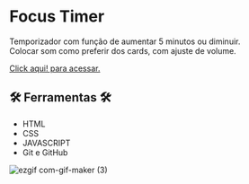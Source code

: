 # Focus Timer
Temporizador com função de aumentar 5 minutos ou diminuir. <br>
Colocar som como preferir dos cards, com ajuste de volume.


[Click aqui! para acessar.](https://andrewchucrute.github.io/Focus-Timer/)

## 🛠️ Ferramentas 🛠️

- HTML 
- CSS 
- JAVASCRIPT
- Git e GitHub


![ezgif com-gif-maker (3)](https://user-images.githubusercontent.com/103382295/190903036-85e04365-923a-4552-8097-aed5f82a32e8.gif)
